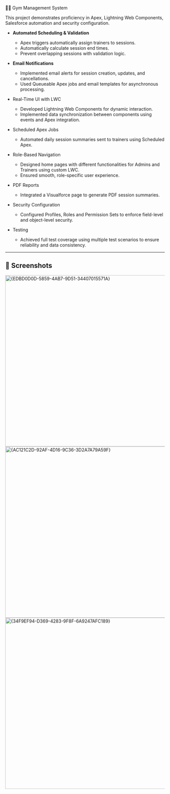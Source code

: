 🏋️‍♂️ Gym Management System

This project demonstrates proficiency in Apex, Lightning Web Components, Salesforce automation and security configuration.

- **Automated Scheduling & Validation**
  - Apex triggers automatically assign trainers to sessions.
  - Automatically calculate session end times.
  - Prevent overlapping sessions with validation logic.

- **Email Notifications**
  - Implemented email alerts for session creation, updates, and cancellations.
  - Used Queueable Apex jobs and email templates for asynchronous processing.

- Real-Time UI with LWC
  - Developed Lightning Web Components for dynamic interaction.
  - Implemented data synchronization between components using events and Apex integration.

- Scheduled Apex Jobs
  - Automated daily session summaries sent to trainers using Scheduled Apex.

- Role-Based Navigation
  - Designed home pages with different functionalities for Admins and Trainers using custom LWC.
  - Ensured smooth, role-specific user experience.

- PDF Reports
  - Integrated a Visualforce page to generate PDF session summaries.

- Security Configuration
  - Configured Profiles, Roles and Permission Sets to enforce field-level and object-level security.

- Testing
  - Achieved full test coverage using multiple test scenarios to ensure reliability and data consistency.
---
## 📄 Screenshots 
<img width="960" height="540" alt="{EDBD0D0D-5859-4AB7-9D51-34407015571A}" src="https://github.com/user-attachments/assets/75b8a216-0771-4b68-9ef6-611240a4de65" />
<img width="948" height="540" alt="{AC121C2D-92AF-4D16-9C36-3D2A7A79A59F}" src="https://github.com/user-attachments/assets/4fdd3e99-4527-4cc3-9bfa-49fd8fb61bf1" />
<img width="960" height="540" alt="{34F9EF94-D369-4283-9F8F-6A9247AFC189}" src="https://github.com/user-attachments/assets/6e626b30-e416-4006-a7a6-cbc7ca383d8b" />

